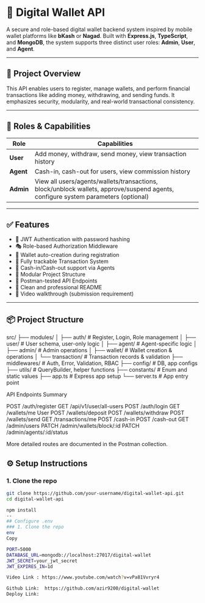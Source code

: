 # 💸 Digital Wallet API

A secure and role-based digital wallet backend system inspired by mobile wallet platforms like **bKash** or **Nagad**. Built with **Express.js**, **TypeScript**, and **MongoDB**, the system supports three distinct user roles: **Admin**, **User**, and **Agent**.

---

## 🎯 Project Overview

This API enables users to register, manage wallets, and perform financial transactions like adding money, withdrawing, and sending funds. It emphasizes security, modularity, and real-world transactional consistency.

---

## 🔑 Roles & Capabilities

| Role      | Capabilities                                                                                                                      |
| --------- | --------------------------------------------------------------------------------------------------------------------------------- |
| **User**  | Add money, withdraw, send money, view transaction history                                                                         |
| **Agent** | Cash-in, cash-out for users, view commission history                                                                              |
| **Admin** | View all users/agents/wallets/transactions, block/unblock wallets, approve/suspend agents, configure system parameters (optional) |

---

## ✅ Features

- 🔐 JWT Authentication with password hashing
- 🎭 Role-based Authorization Middleware
- 🏦 Wallet auto-creation during registration
- 🔁 Fully trackable Transaction System
- 💸 Cash-in/Cash-out support via Agents
- 🧱 Modular Project Structure
- 🧪 Postman-tested API Endpoints
- 📄 Clean and professional README
- 🎥 Video walkthrough (submission requirement)

---

## 📦 Project Structure

src/
├── modules/
│ ├── auth/ # Register, Login, Role management
│ ├── user/ # User schema, user-only logic
│ ├── agent/ # Agent-specific logic
│ ├── admin/ # Admin operations
│ ├── wallet/ # Wallet creation & operations
│ └── transaction/ # Transaction records & validation
├── middlewares/ # Auth, Error, Validation, RBAC
├── config/ # DB, app configs
├── utils/ # QueryBuilder, helper functions
├── constants/ # Enum and static values
├── app.ts # Express app setup
└── server.ts # App entry point

API Endpoints Summary

POST /auth/register
GET /api/v1/user/all-users
POST /auth/login
GET /wallets/me User
POST /wallets/deposit
POST /wallets/withdraw
POST /wallets/send
GET /transactions/me
POST /cash-in
POST /cash-out
GET /admin/users
PATCH /admin/wallets/block/:id
PATCH /admin/agents/:id/status

More detailed routes are documented in the Postman collection.

## ⚙️ Setup Instructions

### 1. Clone the repo

```bash
git clone https://github.com/your-username/digital-wallet-api.git
cd digital-wallet-api

npm install
--
## Configure .env
### 1. Clone the repo
env
Copy

PORT=5000
DATABASE_URL=mongodb://localhost:27017/digital-wallet
JWT_SECRET=your_jwt_secret
JWT_EXPIRES_IN=1d

Video Link : https://www.youtube.com/watch?v=vPa81Vvryr4

Github Link:  https://github.com/azir9200/digital-wallet
Deploy Link:


```
